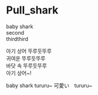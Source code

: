 # Pull_shark

baby shark<br>
second<br>
thirdthird

아기 상어 뚜루둣뚜루<br>
귀여운 뚜루둣뚜루<br>
바닷 속 뚜루둣뚜루<br>
아기 상어~!<br>

baby shark tururu~
可愛い　tururu~

